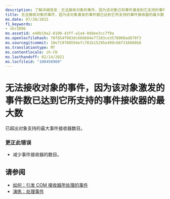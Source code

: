 ```yaml
---
description: 了解详细信息：无法接收对象的事件，因为该对象已将事件激发到它支持的事件接收器的最大数目
title: 无法接收对象的事件，因为该对象激发的事件数已达到它所支持的事件接收器的最大数
ms.date: 07/20/2015
f1_keywords:
- vbrID96
ms.assetid: e40b19a2-8100-43ff-a1a4-0ddee3cc7f9a
ms.openlocfilehash: f8f854f983dc666b04e77283ce3578008ad870f3
ms.sourcegitcommit: 10e719780594efc781b15295e499c66f316068b8
ms.translationtype: MT
ms.contentlocale: zh-CN
ms.lasthandoff: 02/14/2021
ms.locfileid: "100456960"
---
```

# <a name="unable-to-sink-events-of-object-because-the-object-is-already-firing-events-to-the-maximum-number-of-event-receivers-it-supports"></a>无法接收对象的事件，因为该对象激发的事件数已达到它所支持的事件接收器的最大数

已超出对象支持的最大事件接收器数目。  
  
### <a name="to-correct-the-error"></a>更正此错误  
  
- 减少事件接收器的数目。  
  
## <a name="see-also"></a>请参阅

- [如何：引发 COM 接收器所处理的事件](/previous-versions/dotnet/netframework-4.0/dd8bf0x3(v=vs.100))
- [演练：处理事件](../programming-guide/language-features/events/walkthrough-handling-events.md)
